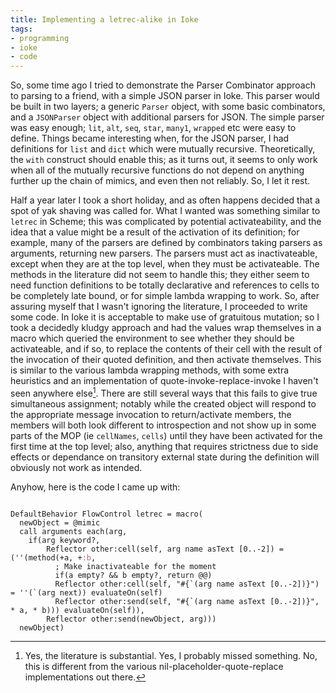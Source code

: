 ```yaml
---
title: Implementing a letrec-alike in Ioke
tags:
- programming
- ioke
- code
---
```


So, some time ago I tried to demonstrate the Parser Combinator approach to parsing to a friend, with a simple JSON parser in Ioke. This parser would be built in two layers; a generic <code class="nc">Parser</code> object, with some basic combinators, and a <code class="nc">JSONParser</code> object with additional parsers for JSON. The simple parser was easy enough; <code class="nf">lit</code>, <code class="nf">alt</code>, <code class="nf">seq</code>, <code class="nf">star</code>, <code class="nf">many1</code>, <code class="nf">wrapped</code> etc were easy to define. Things became interesting when, for the JSON parser, I had definitions for <code class="nf">list</code> and <code class="nf">dict</code> which were mutually recursive. Theoretically, the <code class="k">with</code> construct should enable this; as it turns out, it seems to only work when all of the mutually recursive functions do not depend on anything further up the chain of mimics, and even then not reliably. So, I let it rest.

Half a year later I took a short holiday, and as often happens decided that a spot of yak shaving was called for. What I wanted was something similar to <code class="k">letrec</code> in Scheme; this was complicated by potential activateability, and the idea that a value might be a result of the activation of its definition; for example, many of the parsers are defined by combinators taking parsers as arguments, returning new parsers. The parsers must act as inactivateable, except when they are at the top level, when they must be activateable. The methods in the literature did not seem to handle this; they either seem to need function definitions to be totally declarative and references to cells to be completely late bound, or for simple lambda wrapping to work. So, after assuring myself that I wasn't ignoring the literature, I proceeded to write some code. In Ioke it is acceptable to make use of gratuitous mutation; so I took a decidedly kludgy approach and had the values wrap themselves in a macro which queried the environment to see whether they should be activateable, and if so, to replace the contents of their cell with the result of the invocation of their quoted definition, and then activate themselves. This is similar to the various lambda wrapping methods, with some extra heuristics and an implementation of quote-invoke-replace-invoke I haven't seen anywhere else[^1]. There are still several ways that this fails to give true simultaneous assignment; notably while the created object will respond to the appropriate message invocation to return/activate members, the members will both look different to introspection and not show up in some parts of the MOP (ie <code class="k">cellNames</code>, <code class="k">cells</code>) until they have been activated for the first time at the top level; also, anything that requires strictness due to side effects or dependance on transitory external state during the definition will obviously not work as intended.

Anyhow, here is the code I came up with:

<div><pre><code>
<span class="nc">DefaultBehavior</span> <span class="nb">FlowControl</span> <span class="nv">letrec</span> <span class="o">=</span> <span class="nf">macro</span><span class="p">(</span>
  <span class="ni">newObject</span> <span class="o">=</span> <span class="p">@</span><span class="k">mimic</span> 
  <span class="n">call</span> <span class="n">arguments</span> <span class="n">each</span><span class="p">(</span><span class="n">arg</span><span class="p">,</span> 
    <span class="kr">if</span><span class="p">(</span><span class="n">arg</span> <span class="n">keyword?</span><span class="p">,</span>
        <span class="nb">Reflector</span> <span class="n">other:cell</span><span class="p">(</span><span class="n">self</span><span class="p">,</span> <span class="n">arg</span> <span class="n">name</span> <span class="k">asText</span> <span class="p">[</span><span class="mf">0.</span><span class="p">.</span><span class="mf">-2</span><span class="p">])</span> <span class="o">=</span> <span class="p">(&#39;&#39;(</span><span class="nf">method</span><span class="p">(</span><span class="o">+</span><span class="n">a</span><span class="p">,</span> <span class="o">+</span><span class="ss">:b</span><span class="p">,</span>
          <span class="c">; Make inactivateable for the moment</span>
          <span class="kr">if</span><span class="p">(</span><span class="n">a</span> <span class="n">empty?</span> <span class="o">&amp;&amp;</span> <span class="n">b</span> <span class="n">empty?</span><span class="p">,</span> <span class="kr">return</span> <span class="p">@@)</span>
          <span class="nb">Reflector</span> <span class="n">other:cell</span><span class="p">(</span><span class="n">self</span><span class="p">,</span> <span class="s">&quot;</span><span class="p">#{`(</span><span class="n">arg</span> <span class="n">name</span> <span class="k">asText</span> <span class="p">[</span><span class="mf">0.</span><span class="p">.</span><span class="mf">-2</span><span class="p">])}</span><span class="s">&quot;</span><span class="p">)</span> <span class="o">=</span> <span class="p">&#39;&#39;(`(</span><span class="n">arg</span> <span class="n">next</span><span class="p">))</span> <span class="n">evaluateOn</span><span class="p">(</span><span class="n">self</span><span class="p">)</span>
          <span class="nb">Reflector</span> <span class="n">other:send</span><span class="p">(</span><span class="n">self</span><span class="p">,</span> <span class="s">&quot;</span><span class="p">#{`(</span><span class="n">arg</span> <span class="n">name</span> <span class="k">asText</span> <span class="p">[</span><span class="mf">0.</span><span class="p">.</span><span class="mf">-2</span><span class="p">])}</span><span class="s">&quot;</span><span class="p">,</span> <span class="o">*</span> <span class="n">a</span><span class="p">,</span> <span class="o">*</span> <span class="n">b</span><span class="p">)))</span> <span class="n">evaluateOn</span><span class="p">(</span><span class="n">self</span><span class="p">)),</span> 
        <span class="nb">Reflector</span> <span class="n">other:send</span><span class="p">(</span><span class="n">newObject</span><span class="p">,</span> <span class="n">arg</span><span class="p">)))</span>
  <span class="n">newObject</span><span class="p">)</span>
</code></pre></div>

[^1]: Yes, the literature is substantial. Yes, I probably missed something. No, this is different from the various nil-placeholder-quote-replace implementations out there.

